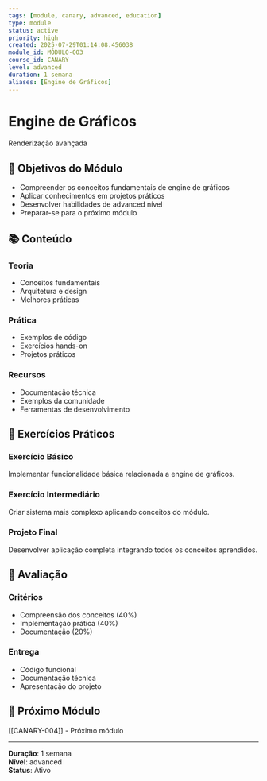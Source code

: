 ```yaml
---
tags: [module, canary, advanced, education]
type: module
status: active
priority: high
created: 2025-07-29T01:14:08.456038
module_id: MÓDULO-003
course_id: CANARY
level: advanced
duration: 1 semana
aliases: [Engine de Gráficos]
---
```


# Engine de Gráficos

Renderização avançada

## 🎯 Objetivos do Módulo

- Compreender os conceitos fundamentais de engine de gráficos
- Aplicar conhecimentos em projetos práticos
- Desenvolver habilidades de advanced nível
- Preparar-se para o próximo módulo

## 📚 Conteúdo


### Teoria
- Conceitos fundamentais
- Arquitetura e design
- Melhores práticas

### Prática
- Exemplos de código
- Exercícios hands-on
- Projetos práticos

### Recursos
- Documentação técnica
- Exemplos da comunidade
- Ferramentas de desenvolvimento


## 🧪 Exercícios Práticos


### Exercício Básico
Implementar funcionalidade básica relacionada a engine de gráficos.

### Exercício Intermediário
Criar sistema mais complexo aplicando conceitos do módulo.

### Projeto Final
Desenvolver aplicação completa integrando todos os conceitos aprendidos.


## 📝 Avaliação


### Critérios
- Compreensão dos conceitos (40%)
- Implementação prática (40%)
- Documentação (20%)

### Entrega
- Código funcional
- Documentação técnica
- Apresentação do projeto


## 🔗 Próximo Módulo

[[CANARY-004]] - Próximo módulo

---

**Duração**: 1 semana  
**Nível**: advanced  
**Status**: Ativo
